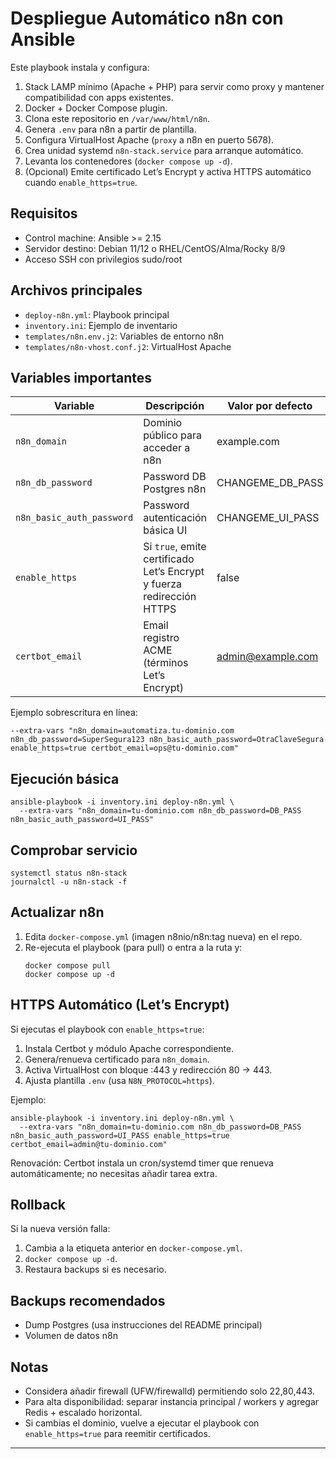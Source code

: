 # Despliegue Automático n8n con Ansible

Este playbook instala y configura:

1. Stack LAMP mínimo (Apache + PHP) para servir como proxy y mantener compatibilidad con apps existentes.
2. Docker + Docker Compose plugin.
3. Clona este repositorio en `/var/www/html/n8n`.
4. Genera `.env` para n8n a partir de plantilla.
5. Configura VirtualHost Apache (`proxy` a n8n en puerto 5678).
6. Crea unidad systemd `n8n-stack.service` para arranque automático.
7. Levanta los contenedores (`docker compose up -d`).
8. (Opcional) Emite certificado Let’s Encrypt y activa HTTPS automático cuando `enable_https=true`.

## Requisitos

- Control machine: Ansible >= 2.15
- Servidor destino: Debian 11/12 o RHEL/CentOS/Alma/Rocky 8/9
- Acceso SSH con privilegios sudo/root

## Archivos principales

- `deploy-n8n.yml`: Playbook principal
- `inventory.ini`: Ejemplo de inventario
- `templates/n8n.env.j2`: Variables de entorno n8n
- `templates/n8n-vhost.conf.j2`: VirtualHost Apache

## Variables importantes

| Variable | Descripción | Valor por defecto |
|----------|-------------|-------------------|
| `n8n_domain` | Dominio público para acceder a n8n | example.com |
| `n8n_db_password` | Password DB Postgres n8n | CHANGEME_DB_PASS |
| `n8n_basic_auth_password` | Password autenticación básica UI | CHANGEME_UI_PASS |
| `enable_https` | Si `true`, emite certificado Let’s Encrypt y fuerza redirección HTTPS | false |
| `certbot_email` | Email registro ACME (términos Let’s Encrypt) | admin@example.com |

Ejemplo sobrescritura en línea:

```
--extra-vars "n8n_domain=automatiza.tu-dominio.com n8n_db_password=SuperSegura123 n8n_basic_auth_password=OtraClaveSegura enable_https=true certbot_email=ops@tu-dominio.com"
```

## Ejecución básica

```
ansible-playbook -i inventory.ini deploy-n8n.yml \
  --extra-vars "n8n_domain=tu-dominio.com n8n_db_password=DB_PASS n8n_basic_auth_password=UI_PASS"
```

## Comprobar servicio

```
systemctl status n8n-stack
journalctl -u n8n-stack -f
```

## Actualizar n8n

1. Edita `docker-compose.yml` (imagen n8nio/n8n:tag nueva) en el repo.
2. Re-ejecuta el playbook (para pull) o entra a la ruta y:
   ```
   docker compose pull
   docker compose up -d
   ```

## HTTPS Automático (Let’s Encrypt)

Si ejecutas el playbook con `enable_https=true`:

1. Instala Certbot y módulo Apache correspondiente.
2. Genera/renueva certificado para `n8n_domain`.
3. Activa VirtualHost con bloque :443 y redirección 80 -> 443.
4. Ajusta plantilla `.env` (usa `N8N_PROTOCOL=https`).

Ejemplo:

```
ansible-playbook -i inventory.ini deploy-n8n.yml \
  --extra-vars "n8n_domain=tu-dominio.com n8n_db_password=DB_PASS n8n_basic_auth_password=UI_PASS enable_https=true certbot_email=admin@tu-dominio.com"
```

Renovación: Certbot instala un cron/systemd timer que renueva automáticamente; no necesitas añadir tarea extra.

## Rollback

Si la nueva versión falla:
1. Cambia a la etiqueta anterior en `docker-compose.yml`.
2. `docker compose up -d`.
3. Restaura backups si es necesario.

## Backups recomendados

- Dump Postgres (usa instrucciones del README principal)
- Volumen de datos n8n

## Notas

- Considera añadir firewall (UFW/firewalld) permitiendo solo 22,80,443.
- Para alta disponibilidad: separar instancia principal / workers y agregar Redis + escalado horizontal.
- Si cambias el dominio, vuelve a ejecutar el playbook con `enable_https=true` para reemitir certificados.

---
